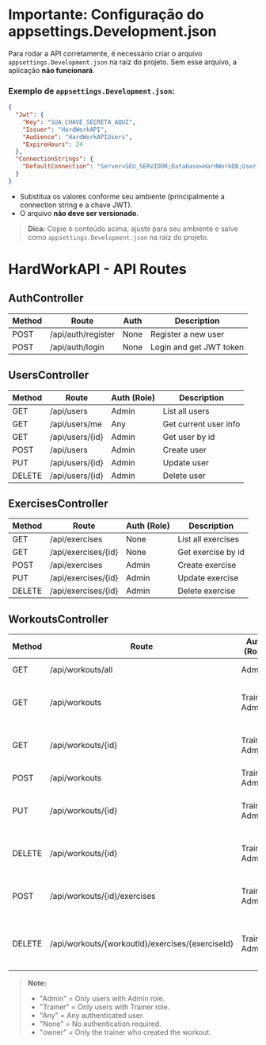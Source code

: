 ﻿# Importante: Configuração do appsettings.Development.json

Para rodar a API corretamente, é necessário criar o arquivo `appsettings.Development.json` na raiz do projeto. Sem esse arquivo, a aplicação **não funcionará**.

### Exemplo de `appsettings.Development.json`:

```json
{
  "Jwt": {
    "Key": "SUA_CHAVE_SECRETA_AQUI",
    "Issuer": "HardWorkAPI",
    "Audience": "HardWorkAPIUsers",
    "ExpireHours": 24
  },
  "ConnectionStrings": {
    "DefaultConnection": "Server=SEU_SERVIDOR;Database=HardWorkDB;User Id=SEU_USUARIO;Password=SUA_SENHA;TrustServerCertificate=True;"
  }
}
```

- Substitua os valores conforme seu ambiente (principalmente a connection string e a chave JWT).
- O arquivo **não deve ser versionado**.

> **Dica:** Copie o conteúdo acima, ajuste para seu ambiente e salve como `appsettings.Development.json` na raiz do projeto.

# HardWorkAPI - API Routes

## AuthController

| Method | Route              | Auth         | Description                |
|--------|--------------------|--------------|----------------------------|
| POST   | /api/auth/register | None         | Register a new user        |
| POST   | /api/auth/login    | None         | Login and get JWT token    |

## UsersController

| Method | Route           | Auth (Role) | Description                |
|--------|-----------------|-------------|----------------------------|
| GET    | /api/users      | Admin       | List all users             |
| GET    | /api/users/me   | Any         | Get current user info      |
| GET    | /api/users/{id} | Admin       | Get user by id             |
| POST   | /api/users      | Admin       | Create user                |
| PUT    | /api/users/{id} | Admin       | Update user                |
| DELETE | /api/users/{id} | Admin       | Delete user                |

## ExercisesController

| Method | Route                | Auth (Role) | Description                |
|--------|----------------------|-------------|----------------------------|
| GET    | /api/exercises       | None        | List all exercises         |
| GET    | /api/exercises/{id}  | None        | Get exercise by id         |
| POST   | /api/exercises       | Admin       | Create exercise            |
| PUT    | /api/exercises/{id}  | Admin       | Update exercise            |
| DELETE | /api/exercises/{id}  | Admin       | Delete exercise            |

## WorkoutsController

| Method | Route                                      | Auth (Role)      | Description                                 |
|--------|--------------------------------------------|------------------|---------------------------------------------|
| GET    | /api/workouts/all                          | Admin            | List all workouts                           |
| GET    | /api/workouts                              | Trainer, Admin   | List workouts created by logged-in trainer  |
| GET    | /api/workouts/{id}                         | Trainer, Admin   | Get workout by id (owner or admin only)     |
| POST   | /api/workouts                              | Trainer, Admin   | Create workout                              |
| PUT    | /api/workouts/{id}                         | Trainer, Admin   | Update workout (owner or admin only)        |
| DELETE | /api/workouts/{id}                         | Trainer, Admin   | Delete workout (owner or admin only)        |
| POST   | /api/workouts/{id}/exercises               | Trainer, Admin   | Add exercise to workout (owner/admin only)  |
| DELETE | /api/workouts/{workoutId}/exercises/{exerciseId} | Trainer, Admin   | Remove exercise from workout (owner/admin only) |


> **Note:**
> - "Admin" = Only users with Admin role.
> - "Trainer" = Only users with Trainer role.
> - "Any" = Any authenticated user.
> - "None" = No authentication required.
> - "owner" = Only the trainer who created the workout.
